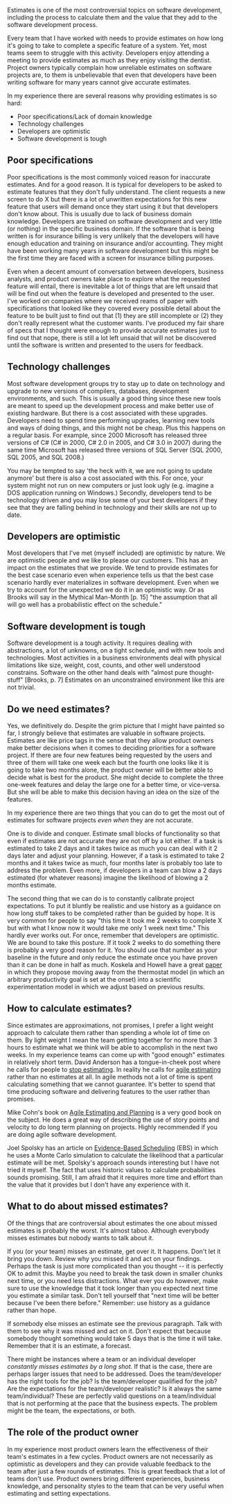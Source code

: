 Estimates is one of the most controversial topics on software development, including the process to calculate them and the value that they add to the software development process.

Every team that I have worked with needs to provide estimates on how long it's going to take to complete a specific feature of a system. Yet, most teams seem to struggle with this activity. Developers enjoy attending a meeting to provide estimates as much as they enjoy visiting the dentist. Project owners typically complain how unreliable estimates on software projects are, to them is unbelievable that even that developers have been writing software for many years cannot give accurate estimates.

In my experience there are several reasons why providing estimates is so hard:

* Poor specifications/Lack of domain knowledge
* Technology challenges
* Developers are optimistic
* Software development is tough


## Poor specifications

Poor specifications is the most commonly voiced reason for inaccurate estimates. And for a good reason. It is typical for developers to be asked to estimate features that they don't fully understand. The client requests a new screen to do X but there is a lot of unwritten expectations for this new feature that users will demand once they start using it but that developers don't know about. This is usually due to lack of business domain knowledge. Developers are trained on software development and very little (or nothing) in the specific business domain. If the software that is being written is for insurance billing is very unlikely that the developers will have enough education and training on insurance and/or accounting. They might have been working many years in software development but this might be the first time they are faced with a screen for insurance billing purposes.

Even when a decent amount of conversation between developers, business analysts, and product owners take place to explore what the requested feature will entail, there is inevitable a lot of things that are left unsaid that will be find out when the feature is developed and presented to the user. I've worked on companies where we received reams of paper with specifications that looked like they covered every possible detail about the feature to be built just to find out that (1) they are still incomplete or (2) they don't really represent what the customer wants. I've produced my fair share of specs that I thought were enough to provide accurate estimates just to find out that nope, there is still a lot left unsaid that will not be discovered until the software is written and presented to the users for feedback.


## Technology challenges

Most software development groups try to stay up to date on technology and upgrade to new versions of compilers, databases, development environments, and such. This is usually a good thing since these new tools are meant to speed up the development process and make better use of existing hardware. But there is a cost associated with these upgrades. Developers need to spend time performing upgrades, learning new tools and ways of doing things, and this might not be cheap. Plus this happens on a regular basis. For example, since 2000 Microsoft has released three versions of C# (C# in 2000, C# 2.0 in 2005, and C# 3.0 in 2007) during the same time Microsoft has released three versions of SQL Server (SQL 2000, SQL 2005, and SQL 2008.)

You may be tempted to say 'the heck with it, we are not going to update anymore' but there is also a cost associated with this. For once, your system might not run on new computers or just look ugly (e.g. imagine a DOS application running on Windows.) Secondly, developers tend to be technology driven and you may lose some of your best developers if they see that they are falling behind in technology and their skills are not up to date.


## Developers are optimistic

Most developers that I've met (myself included) are optimistic by nature. We are optimistic people and we like to please our customers. This has an impact on the estimates that we provide. We tend to provide estimates for the best case scenario even when experience tells us that the best case scenario hardly ever materializes in software development. Even when we try to account for the unexpected we do it in an optimistic way. Or as Brooks will say in the Mythical Man-Month [p. 15] "the assumption that all will go well has a probabilistic effect on the schedule."


## Software development is tough

Software development is a tough activity. It requires dealing with abstractions, a lot of unknowns, on a tight schedule, and with new tools and technologies. Most activities in a business environments deal with physical limitations like size, weight, cost, counts, and other well understood constrains. Software on the other hand deals with "almost pure thought-stuff" [Brooks, p. 7] Estimates on an unconstrained environment like this are not trivial.


## Do we need estimates?

Yes, we definitively do. Despite the grim picture that I might have painted so far, I strongly believe that estimates are valuable in software projects. Estimates are like price tags in the sense that they allow product owners make better decisions when it comes to deciding priorities for a software project. If there are four new features being requested by the users and three of them will take one week each but the fourth one looks like it is going to take two months alone, the product owner will be better able to decide what is best for the product. She might decide to complete the three one-week features and delay the large one for a better time, or vice-versa. But she will be able to make this decision having an idea on the size of the features.

In my experience there are two things that you can do to get the most out of estimates for software projects *even when* they are not accurate.

One is to divide and conquer. Estimate small blocks of functionality so that even if estimates are not accurate they are not off by a lot either. If a task is estimated to take 2 days and it takes twice as much you can deal with it 2 days later and adjust your planning. However, if a task is estimated to take 2 months and it takes twice as much, four months later is probably too late to address the problem. Even more, if developers in a team can blow a 2 days estimated (for whatever reasons) imagine the likelihood of blowing a 2 months estimate.

The second thing that we can do is to constantly calibrate project expectations. To put it bluntly be realistic and use history as a guidance on how long stuff takes to be completed rather than be guided by hope. It is very common for people to say &quot;this time it took me 2 weeks to complete X but with what I know now it would take me only 1 week next time.&quot; This hardly ever works out. For once, remember that developers are optimistic. We are bound to take this posture. If it took 2 weeks to do something there is probably a very good reason for it. You should use that number as your baseline in the future and only reduce the estimate once you have proven than it can be done in half as much. Koskela and Howell have a great [paper](http://www.leanconstruction.org/pdf/ObsoleteTheory.pdf) in which they propose moving away from the thermostat model (in which an arbitrary productivity goal is set at the onset) into a scientific experimentation model in which we adjust based on previous results.


## How to calculate estimates?

Since estimates are approximations, not promises, I prefer a light weight approach to calculate them rather than spending a whole lot of time on them. By light weight I mean the team getting together for no more than 3 hours to estimate what we think will be able to accomplish in the next two weeks. In my experience teams can come up with "good enough" estimates in relatively short term. David Anderson has a tongue-in-cheek post where he calls for people to [stop estimating](http://www.agilemanagement.net/Articles/Weblog/StopEstimating.html). In reality he calls for [agile estimating](http://www.agilemanagement.net/Articles/Weblog/AgileEstimating.html) rather than no estimates at all. In agile methods not a lot of time is spent calculating something that we cannot guarantee. It's better to spend that time producing software and delivering features to the user rather than promises.

Mike Cohn's book on [Agile Estimating and Planning](http://www.amazon.com/Agile-Estimating-Planning/dp/0131479415) is a very good book on the subject. He does a great way of describing the use of story points and velocity to do long term planning on projects. Highly recommended if you are doing agile software development.

Joel Spolsky has an article on [Evidence-Based Scheduling](http://www.stickyminds.com/BetterSoftware/magazine.asp?fn=cifea&amp;id=94) (EBS) in which he uses a Monte Carlo simulation to calculate the likelihood that a particular estimate will be met. Spolsky's approach sounds interesting but I have not tried it myself. The fact that uses historic values to calculate probabilities sounds promising. Still, I am afraid that it requires more time and effort than the value that it provides but I don't have any experience with it.


## What to do about missed estimates?

Of the things that are controversial about estimates the one about missed estimates is probably the worst. It's almost taboo. Although everybody misses estimates but nobody wants to talk about it.

If you (or your team) misses an estimate, get over it. It happens. Don't let it bring you down. Review why you missed it and act on your findings. Perhaps the task is just more complicated than you thought -- it is perfectly OK to admit this. Maybe you need to break the task down in smaller chunks next time, or you need less distractions. What ever you do however, make sure to use the knowledge that it took longer than you expected next time you estimate a similar task. Don't tell yourself that &quot;next time will be better because I've been there before.&quot; Remember: use history as a guidance rather than hope.

If somebody else misses an estimate see the previous paragraph. Talk with them to see why it was missed and act on it. Don't expect that because somebody thought something would take 5 days that is the time it will take. Remember that it is an estimate, a forecast.

There might be instances where a team or an individual developer *constantly misses estimates by a long shot*. If that is the case, there are perhaps larger issues that need to be addressed. Does the team/developer has the right tools for the job? Is the team/developer qualified for the job? Are the expectations for the team/developer realistic? Is it always the same team/individual? These are perfectly valid questions on a team/individual that is not performing at the pace that the business expects. The problem might be the team, the expectations, or both.


## The role of the product owner

In my experience most product owners learn the effectiveness of their team's estimates in a few cycles. Product owners are not necessarily as optimistic as developers and they can provide valuable feedback to the team after just a few rounds of estimates. This is great feedback that a lot of teams don't use. Product owners bring different experiences, business knowledge, and personality styles to the team that can be very useful when estimating and setting expectations.